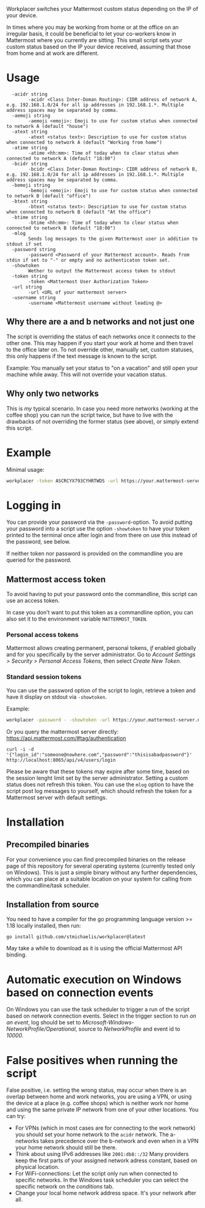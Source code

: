 Workplacer switches your Mattermost custom status depending on the IP of your device.

In times where you may be working from home or at the office on an irregular basis, it could be 
beneficial to let your co-workers know in Mattermost where you currently are sitting. This small script sets your custom status based on the IP your device received, assuming that those from home and at work are different.

# Usage

```
  -acidr string
        -acidr <Class Inter-Doman Routing>: CIDR address of network A, e.g. 192.168.1.0/24 for all ip addresses in 192.168.1.*. Multiple address spaces may be separated by comma.
  -aemoji string
        -aemoji <emoji>: Emoji to use for custom status when connected to network A (default "house")
  -atext string
        -atext <status text>: Description to use for custom status when connected to network A (default "Working from home")
  -atime string
        -atime <hh:mm>: Time of today when to clear status when connected to network A (default "18:00")
  -bcidr string
        -bcidr <Class Inter-Doman Routing>: CIDR address of network B, e.g. 192.168.1.0/24 for all ip addresses in 192.168.1.*. Multiple address spaces may be separated by comma.
  -bemoji string
        -bemoji <emoji>: Emoji to use for custom status when connected to network B (default "office")
  -btext string
        -btext <status text>: Description to use for custom status when connected to network B (default "At the office")
  -btime string
        -btime <hh:mm>: Time of today when to clear status when connected to network B (default "18:00")
  -mlog
        Sends log messages to the given Mattermost user in addition to stdout if set
  -password string
        -password <Password of your Mattermost account>. Reads from stdin if set to "-" or empty and no authenticaton token set.
  -showtoken
        Wether to output the Mattermost access token to stdout
  -token string
        -token <Mattermost User Authorization Token>
  -url string
        -url <URL of your mattermost server>
  -username string
        -username <Mattermost username without leading @>
```

## Why there are a and b networks and not just one
The script is overriding the status of each networks once it connects to the other one. This may happen if you start your work at home and then travel to the office later on. To not override other, manually set, custom statuses, this only happens if the text message is known to the script.

Example: You manually set your status to "on a vacation" and still open your machine while away. This will not override your vacation status.

## Why only two networks
This is *my* typical scenario. In case you need more networks (working at the coffee shop) you can run the script twice, but have to live with the drawbacks of not overriding the former status (see above), or simply extend this script.

# Example

Minimal usage:

```bash
workplacer -token ASCRCYX793CYHRTWDS -url https://your.mattermost-server.net -username thatsme -acidr "192.168.3.0/24" -bcidr "10.2.0.0/16"
```
# Logging in

You can provide your password via the `-password`-option. To avoid putting your password into a script use the option `-showtoken` to have your token printed to the terminal once after login and from there on use this instead of the password, see below.

If neither token nor password is provided on the commandline you are queried for the password. 

## Mattermost access token

To avoid having to put your password onto the commandline, this script can use an access token.

In case you don't want to put this token as a commandline option, you can also set it to the environment variable `MATTERMOST_TOKEN`.

### Personal access tokens
Mattermost allows creating permanent, personal tokens, *if* enabled globally and for you specifically by the server administrator. Go to *Account Settings > Security > Personal Access Tokens*, then select *Create New Token*.

### Standard session tokens
You can use the password option of the script to login, retrieve a token and have it display on stdout via `-showtoken`.

Example:
```bash
workplacer -password - -showtoken -url https://your.mattermost-server.net -username thatsme -acidr "192.168.3.0/24" -bcidr "10.2.0.0/16"
```

Or you query the mattermost server directly: https://api.mattermost.com/#tag/authentication

```
curl -i -d '{"login_id":"someone@nowhere.com","password":"thisisabadpassword"}' http://localhost:8065/api/v4/users/login
```

Please be aware that these tokens may expire after some time, based on the session lenght limit set by the server administrator. Setting a custom status does not refresh this token. You can use the `mlog` option to have the script post log messages to yourself, which should refresh the token for a Mattermost server with default settings. 

# Installation

## Precompiled binaries
For your convenience you can find precompiled binaries on the release page of this repository for several operating systems (currently tested only on Windows). This is just a simple binary without any further dependencies, which you can place at a suitable location on your system for calling from the commandline/task scheduler.

## Installation from source
You need to have a compiler for the go programming language version >= 1.18 locally installed, then run:

```
go install github.com/stmichaelis/workplacer@latest
```

May take a while to download as it is using the official Mattermost API binding.

# Automatic execution on Windows based on connection events
On Windows you can use the task scheduler to trigger a run of the script based on network connection events. Select in the trigger section to run *on an event*, log should be set to *Microsoft-Windows-NetworkProfile/Operational*, source to *NetworkProfile* and event id to *10000*.

# False positives when running the script

False positive, i.e. setting the wrong status, may occur when there is an overlap between home and work networks, you are using a VPN, or using the device at a place (e.g. coffee shops) which is neither work nor home and using the same private IP network from one of your other locations. You can try:

* For VPNs (which in most cases are for connecting to the work network) you should set your home network to the `acidr` network. The a-networks takes precedence over the b-network and even when in a VPN your home network should still be there.
* Think about using IPv6 addresses like `2001:db8::/32`  Many providers keep the first parts of your assigned network adress constant, based on physical location.
* For WiFi-connections: Let the script only run when connected to specific networks. In the Windows task scheduler you can select the specific network on the *conditions* tab.
* Change your local home network address space. It's your network after all.